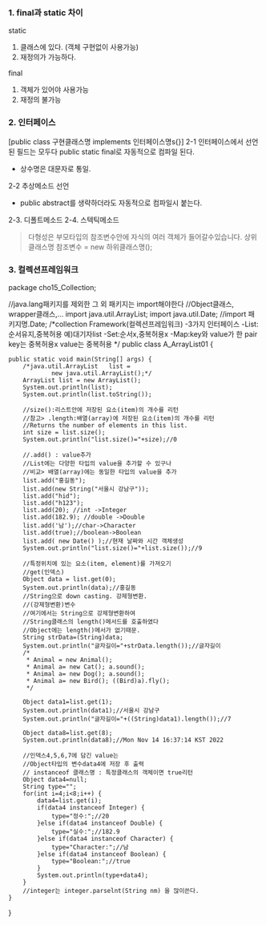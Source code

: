 ### 1. final과 static 차이
static 
1. 클래스에 있다. (객체 구현없이 사용가능)
2. 재정의가 가능하다.

final
1. 객체가 있어야 사용가능
2. 재정의 불가능

### 2. 인터페이스
 [public class 구현클래스명 implements 인터페이스명s{}]
2-1 인터페이스에서 선언된 필드는 모두다 public static final로 자동적으로 컴파일 된다.
- 상수명은 대문자로 통일.

2-2 추상메소드 선언
- public abstract를 생략하더라도 자동적으로 컴파일시 붙는다.

2-3. 디폴트메소드
2-4. 스텍틱메소드

 > 다형성은 부모타입의 참조변수안에 자식의 여러 객체가 들어갈수있습니다.
   상위클래스명 참조변수 = new 하위클래스명();


### 3. 컬렉션프레임워크
package cho15_Collection;


//java.lang패키지를 제외한 그 외 패키지는 import해야한다
//Object클래스, wrapper클래스,...
import java.util.ArrayList;
import java.util.Date;
//import 패키지명.Date;
/*collection Framework(컬렉션프레임워크)
-3가지 인터페이스
-List:순서유지,중복허용 예)대기자list
-Set:순서x,중복허용x
-Map:key와 value가 한 pair
	 key는 중복허용x
	 value는 중복허용
*/
public class A_ArrayList01 {

	public static void main(String[] args) {
		/*java.util.ArrayList   list =
				new java.util.ArrayList();*/
		ArrayList list = new ArrayList();
		System.out.println(list);
		System.out.println(list.toString());
		
		//size():리스트안에 저장된 요소(item)의 개수를 리턴
		//참고> .length:배열(array)에 저장된 요소(item)의 개수를 리턴
		//Returns the number of elements in this list.
		int size = list.size();
		System.out.println("list.size()="+size);//0
		
		//.add() : value추가
		//List에는 다양한 타입의 value을 추가할 수 있구나
		//비교> 배열(array)에는 동일한 타입의 value을 추가
		list.add("홍길동");
		list.add(new String("서울시 강남구"));
		list.add("hid");
		list.add("h123");
		list.add(20); //int ->Integer
		list.add(182.9); //double ->Double
		list.add('남');//char->Character
		list.add(true);//boolean->Boolean
		list.add( new Date() );//현재 날짜와 시간 객체생성
		System.out.println("list.size()="+list.size());//9
		
		//특정위치에 있는 요소(item, element)를 가져오기
		//get(인덱스)
		Object data = list.get(0);
		System.out.println(data);//홍길동
		//String으로 down casting. 강제형변환.
		//(강제형변환)변수
		//여기에서는 String으로 강제형변환하여
		//String클래스의 length()메서드를 호출하였다
		//Object에는 length()메서가 없기때문.
		String strData=(String)data;
		System.out.println("글자길이="+strData.length());//글자길이
		/*
		 * Animal = new Animal(); 
		 * Animal a= new Cat(); a.sound(); 
		 * Animal a= new Dog(); a.sound(); 
		 * Animal a= new Bird(); ((Bird)a).fly();
		 */
		
		Object data1=list.get(1);
		System.out.println(data1);//서울시 강남구
		System.out.println("글자길이="+((String)data1).length());//7
			
		Object data8=list.get(8);
		System.out.println(data8);//Mon Nov 14 16:37:14 KST 2022
		
		//인덱스4,5,6,7에 담긴 value는
		//Object타입의 변수data4에 저장 후 출력
		// instanceof 클래스명 : 특정클래스의 객체이면 true리턴
		Object data4=null;
		String type="";
		for(int i=4;i<8;i++) {
			data4=list.get(i);
			if(data4 instanceof Integer) {			
				type="정수:";//20
			}else if(data4 instanceof Double) {			
				type="실수:";//182.9
			}else if(data4 instanceof Character) {			
				type="Character:";//남
			}else if(data4 instanceof Boolean) {			
				type="Boolean:";//true
			}
			System.out.println(type+data4);
		}
		//integer는 integer.parselnt(String nm) 을 많이쓴다.
	}
}
